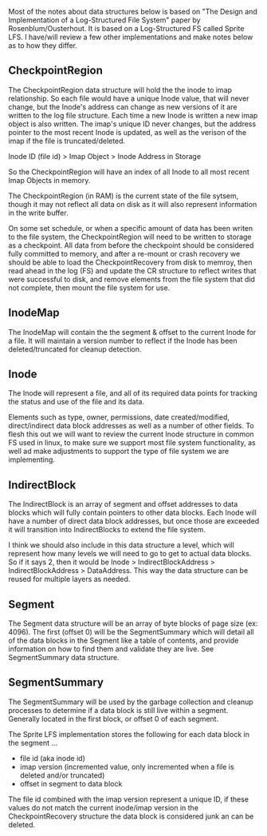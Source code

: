 Most of the notes about data structures below is based on "The Design and Implementation of a Log-Structured File System" paper by Rosenblum/Ousterhout. It is based on a Log-Structured FS called Sprite LFS. I have/will review a few other implementations and make notes below as to how they differ. 

CheckpointRegion 
----------------------
The CheckpointRegion data structure will hold the the inode to imap relationship. So each file would have a unique Inode value, that will never change, but the Inode's address can change as new versions of it are written to the log file structure. Each time a new Inode is written a new imap object is also written. The imap's unique ID never changes, but the address pointer to the most recent Inode is updated, as well as the verison of the imap if the file is truncated/deleted.

Inode ID (file id) > Imap Object > Inode Address in Storage

So the CheckpointRegion will have an index of all Inode to all most recent Imap Objects in memory.

The CheckpointRegion (in RAM) is the current state of the file sytsem, though it may not reflect all data on disk as it will also represent information in the write buffer. 

On some set schedule, or when a specific amount of data has been writen to the file system, the CheckpointRegion will need to be written to storage as a checkpoint. All data from before the checkpoint should be considered fully committed to memory, and after a re-mount or crash recovery we should be able to load the CheckpointRecovery from disk to memroy, then read ahead in the log (FS) and update the CR structure to reflect writes that were successful to disk, and remove elements from the file system that did not complete, then mount the file system for use.

InodeMap
----------------------
The InodeMap will contain the the segment & offset to the current Inode for a file. It will maintain a version number to reflect if the Inode has been deleted/truncated for cleanup detection.


Inode
----------------------
The Inode will represent a file, and all of its required data points for tracking the status and use of the file and its data.

Elements such as type, owner, permissions, date created/modified, direct/indirect data block addresses as well as a number of other fields. To flesh this out we will want to review the current Inode structure in common FS used in linux, to make sure we support most file system functionality, as well ad make adjustments to support the type of file system we are implementing.

IndirectBlock
----------------------
The IndirectBlock is an array of segment and offset addresses to data blocks which will fully contain pointers to other data blocks. Each Inode will have a number of direct data block addresses, but once those are exceeded it will transition into IndirectBlocks to extend the file system. 

I think we should also include in this data structure a level, which will represent how many levels we will need to go to get to actual data blocks. So if it says 2, then it would be Inode > IndirectBlockAddress > IndirectBlockAddress > DataAddress. This way the data structure can be reused for multiple layers as needed.

Segment
----------------------
The Segment data structure will be an array of byte blocks of page size (ex: 4096). The first (offset 0) will be the SegmentSummary which will detail all of the data blocks in the Segment like a table of contents, and provide information on how to find them and validate they are live. See SegmentSummary data structure.

SegmentSummary
----------------------
The SegmentSummary will be used by the garbage collection and cleanup processes to determine if a data block is still live within a segment. Generally located in the first block, or offset 0 of each segment.

The Sprite LFS implementation stores the following for each data block in the segment ...
- file id (aka inode id)
- imap version (incremented value, only incremented when a file is deleted and/or truncated)
- offset in segment to data block

The file id combined with the imap version represent a unique ID, if these values do not match the current inode/imap version in the CheckpointRecovery structure the data block is considered junk an can be deleted. 
